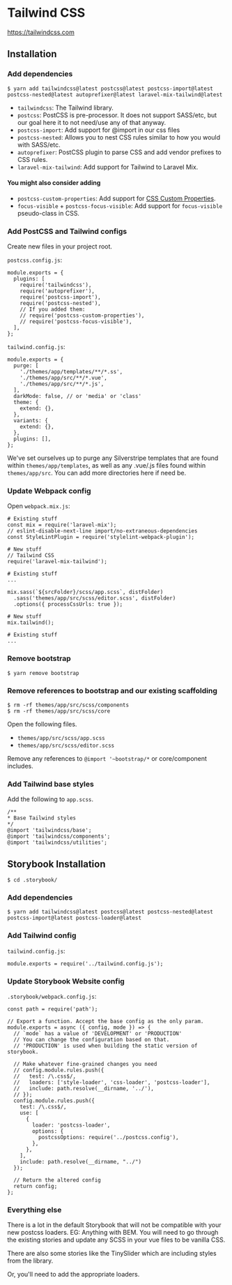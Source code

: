 # Tailwind CSS

https://tailwindcss.com

## Installation

### Add dependencies

```
$ yarn add tailwindcss@latest postcss@latest postcss-import@latest postcss-nested@latest autoprefixer@latest laravel-mix-tailwind@latest
```

- `tailwindcss`: The Tailwind library.
- `postcss`: PostCSS is pre-processor. It does not support SASS/etc, but our goal here it to not need/use any of that anyway.
- `postcss-import`: Add support for @import in our css files
- `postcss-nested`: Allows you to nest CSS rules similar to how you would with SASS/etc.
- `autoprefixer`: PostCSS plugin to parse CSS and add vendor prefixes to CSS rules.
- `laravel-mix-tailwind`: Add support for Tailwind to Laravel Mix.

#### You might also consider adding

- `postcss-custom-properties`: Add support for [CSS Custom Properties](https://www.w3.org/TR/css-variables-1/).
- `focus-visible` + `postcss-focus-visible`: Add support for `focus-visible` pseudo-class in CSS.

### Add PostCSS and Tailwind configs

Create new files in your project root.

`postcss.config.js`:
```
module.exports = {
  plugins: [
    require('tailwindcss'),
    require('autoprefixer'),
    require('postcss-import'),
    require('postcss-nested'),
    // If you added them:
    // require('postcss-custom-properties'),
    // require('postcss-focus-visible'),
  ],
};

```

`tailwind.config.js`:
```
module.exports = {
  purge: [
    './themes/app/templates/**/*.ss',
    './themes/app/src/**/*.vue',
    './themes/app/src/**/*.js',
  ],
  darkMode: false, // or 'media' or 'class'
  theme: {
    extend: {},
  },
  variants: {
    extend: {},
  },
  plugins: [],
};

```

We've set ourselves up to purge any Silverstripe templates that are found within `themes/app/templates`, as well as any
.vue/.js files found within `themes/app/src`. You can add more directories here if need be.

### Update Webpack config

Open `webpack.mix.js`:

```
# Existing stuff
const mix = require('laravel-mix');
// eslint-disable-next-line import/no-extraneous-dependencies
const StyleLintPlugin = require('stylelint-webpack-plugin');

# New stuff
// Tailwind CSS
require('laravel-mix-tailwind');

# Existing stuff
...

mix.sass(`${srcFolder}/scss/app.scss`, distFolder)
  .sass('themes/app/src/scss/editor.scss', distFolder)
  .options({ processCssUrls: true });

# New stuff
mix.tailwind();

# Existing stuff
...
```

### Remove bootstrap

```
$ yarn remove bootstrap
```

### Remove references to bootstrap and our existing scaffolding

```
$ rm -rf themes/app/src/scss/components
$ rm -rf themes/app/src/scss/core
```

Open the following files.

- `themes/app/src/scss/app.scss`
- `themes/app/src/scss/editor.scss`

Remove any references to `@import '~bootstrap/*` or core/component includes.

### Add Tailwind base styles

Add the following to `app.scss`.

```
/**
* Base Tailwind styles
*/
@import 'tailwindcss/base';
@import 'tailwindcss/components';
@import 'tailwindcss/utilities';

```

## Storybook Installation

```
$ cd .storybook/
```

### Add dependencies

```
$ yarn add tailwindcss@latest postcss@latest postcss-nested@latest postcss-import@latest postcss-loader@latest
```

### Add Tailwind config

`tailwind.config.js`:
```
module.exports = require('../tailwind.config.js');

```

### Update Storybook Website config

`.storybook/webpack.config.js`:
```
const path = require('path');

// Export a function. Accept the base config as the only param.
module.exports = async ({ config, mode }) => {
  // `mode` has a value of 'DEVELOPMENT' or 'PRODUCTION'
  // You can change the configuration based on that.
  // 'PRODUCTION' is used when building the static version of storybook.

  // Make whatever fine-grained changes you need
  // config.module.rules.push({
  //   test: /\.css$/,
  //   loaders: ['style-loader', 'css-loader', 'postcss-loader'],
  //   include: path.resolve(__dirname, '../'),
  // });
  config.module.rules.push({
    test: /\.css$/,
    use: [
      {
        loader: 'postcss-loader',
        options: {
          postcssOptions: require('../postcss.config'),
        },
      },
    ],
    include: path.resolve(__dirname, "../")
  });

  // Return the altered config
  return config;
};
```

### Everything else

There is a lot in the default Storybook that will not be compatible with your new postcss loaders. EG: Anything with
BEM. You will need to go through the existing stories and update any SCSS in your vue files to be vanilla CSS.

There are also some stories like the TinySlider which are including styles from the library.

Or, you'll need to add the appropriate loaders.
